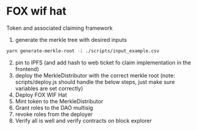 # FOX wif hat
Token and associated claiming framework



1. generate the merkle tree with desired inputs
```bash
yarn generate-merkle-root -i ./scripts/input_example.csv
```
2. pin to IPFS (and add hash to web ticket fo claim implementation in the frontend)
3. deploy the MerkleDistributor with the correct merkle root (note: scripts/deploy.js should handle the below steps, just make sure variables are set correctly)
4. Deploy FOX WIF Hat 
5. Mint token to the MerkleDistributor
6. Grant roles to the DAO multisig
7. revoke roles from the deployer
8. Verify all is well and verify contracts on block explorer